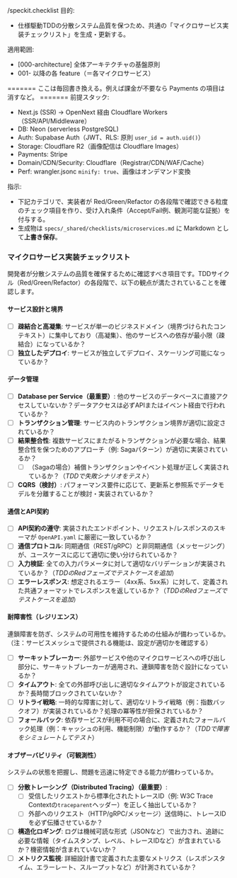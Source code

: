 /speckit.checklist
目的:
- 仕様駆動TDDの分散システム品質を保つため、共通の「マイクロサービス実装チェックリスト」を生成・更新する。

適用範囲:
- [000-architecture] 全体アーキテクチャの基盤原則
- 001- 以降の各 feature（＝各マイクロサービス）

======= ここは毎回書き換える。例えば課金が不要なら Payments の項目は消すなど。 =======
前提スタック:
- Next.js (SSR) → OpenNext 経由 Cloudflare Workers（SSR/API/Middleware）
- DB: Neon (serverless PostgreSQL)
- Auth: Supabase Auth（JWT、RLS: 原則 `user_id = auth.uid()`）
- Storage: Cloudflare R2（画像配信は Cloudflare Images）
- Payments: Stripe
- Domain/CDN/Security: Cloudflare（Registrar/CDN/WAF/Cache）
- Perf: wrangler.jsonc `minify: true`、画像はオンデマンド変換

指示:
- 下記カテゴリで、実装者が Red/Green/Refactor の各段階で確認できる粒度のチェック項目を作り、受け入れ条件（Accept/Fail例、観測可能な証拠）を付与する。
- 生成物は `specs/_shared/checklists/microservices.md` に Markdown として**上書き保存**。

### マイクロサービス実装チェックリスト

開発者が分散システムの品質を確保するために確認すべき項目です。TDDサイクル（Red/Green/Refactor）の各段階で、以下の観点が満たされていることを確認します。

#### サービス設計と境界

- [ ] **疎結合と高凝集**: サービスが単一のビジネスドメイン（境界づけられたコンテキスト）に集中しており（高凝集）、他のサービスへの依存が最小限（疎結合）になっているか？
- [ ] **独立したデプロイ**: サービスが独立してデプロイ、スケーリング可能になっているか？

#### データ管理

- [ ] **Database per Service（最重要）**: 他のサービスのデータベースに直接アクセスしていないか？データアクセスは必ずAPIまたはイベント経由で行われているか？
- [ ] **トランザクション管理**: サービス内のトランザクション境界が適切に設定されているか？
- [ ] **結果整合性**: 複数サービスにまたがるトランザクションが必要な場合、結果整合性を保つためのアプローチ（例: Sagaパターン）が適切に実装されているか？
  - [ ] （Sagaの場合）補償トランザクションやイベント処理が正しく実装されているか？（*TDDで失敗シナリオをテスト*）
- [ ] **CQRS（検討）**: パフォーマンス要件に応じて、更新系と参照系でデータモデルを分離することが検討・実装されているか？

#### 通信とAPI契約

- [ ] **API契約の遵守**: 実装されたエンドポイント、リクエスト/レスポンスのスキーマが `OpenAPI.yaml` に厳密に一致しているか？
- [ ] **通信プロトコル**: 同期通信（REST/gRPC）と非同期通信（メッセージング）が、ユースケースに応じて適切に使い分けられているか？
- [ ] **入力検証**: 全ての入力パラメータに対して適切なバリデーションが実装されているか？（*TDDのRedフェーズでテストケースを追加*）
- [ ] **エラーレスポンス**: 想定されるエラー（4xx系、5xx系）に対して、定義された共通フォーマットでレスポンスを返しているか？（*TDDのRedフェーズでテストケースを追加*）

#### 耐障害性（レジリエンス）

連鎖障害を防ぎ、システムの可用性を維持するための仕組みが備わっているか。（注：サービスメッシュで提供される機能は、設定が適切かを確認する）

- [ ] **サーキットブレーカー**: 外部サービスや他のマイクロサービスへの呼び出し部分に、サーキットブレーカーが適用され、連鎖障害を防ぐ設計になっているか？
- [ ] **タイムアウト**: 全ての外部呼び出しに適切なタイムアウトが設定されているか？長時間ブロックされていないか？
- [ ] **リトライ戦略**: 一時的な障害に対して、適切なリトライ戦略（例：指数バックオフ）が実装されているか？処理の冪等性が担保されているか？
- [ ] **フォールバック**: 依存サービスが利用不可の場合に、定義されたフォールバック処理（例：キャッシュの利用、機能制限）が動作するか？（*TDDで障害をシミュレートしてテスト*）

#### オブザーバビリティ（可観測性）

システムの状態を把握し、問題を迅速に特定できる能力が備わっているか。

- [ ] **分散トレーシング（Distributed Tracing）（最重要）**:
  - [ ] 受信したリクエストから標準化されたトレースID（例: W3C Trace Contextの`traceparent`ヘッダー）を正しく抽出しているか？
  - [ ] 外部へのリクエスト（HTTP/gRPC/メッセージ）送信時に、トレースIDを必ず伝播させているか？
- [ ] **構造化ロギング**: ログは機械可読な形式（JSONなど）で出力され、追跡に必要な情報（タイムスタンプ、レベル、トレースIDなど）が含まれているか？機密情報が含まれていないか？
- [ ] **メトリクス監視**: 詳細設計書で定義された主要なメトリクス（レスポンスタイム、エラーレート、スループットなど）が計測されているか？